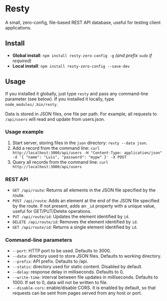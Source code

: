 # Resty
A small, zero-config, file-based REST API database, useful for testing client applications.

## Install
- **Global install**: `npm install resty-zero-config -g` _(and prefix `sudo` if required)_
- **Local install**: `npm install resty-zero-config --save-dev`

## Usage
If you installed it globally, just type `resty` and pass any command-line parameter (see below). If you installed it locally, type `node_modules/.bin/resty`.

Data is stored in JSON files, one file per path. For example, all requests to `/api/users` will read and update from users.json.

### Usage example
1. Start server, storing files in the `json` directory: `resty --data json`.
2. Add a record from the command line: `curl http://localhost:3000/api/users -H "Content-Type: application/json" -d '{ "name": "Luis", "password": "mypw" }' -X POST`
3. Query all records from the command line: `curl http://localhost:3000/api/users`

### REST API
- `GET /api/route`: Returns all elements in the JSON file specified by the route.
- `POST /api/route`: Adds an element at the end of the JSON file specified by the route. If not present, adds an `_id` property with a unique value, useful for GET/PUT/Delete operations.
- `PUT /api/route/id`: Updates the element identified by `id`.
- `DELETE /api/route/id`: Removes the element identified by `id`.
- `GET /api/route/id`: Returns a single element identified by `id`.

### Command-line parameters
- `--port`: HTTP port to be used. Defaults to 3000.
- `--data`: directory used to store JSON files. Defaults to working directory.
- `--prefix`: API prefix. Defaults to /api.
- `--static`: directory used for static content. Disabled by default.
- `--delay`: response delay in milliseconds. Defaults to 0.
- `--write-time`: interval between file updates in milliseconds. Defaults to 1000. If set to 0, data will not be written to file.
- `--disable-cors`: enable/disable CORS. It is enabled by default, so that requests can be sent from pages served from any host or port.
